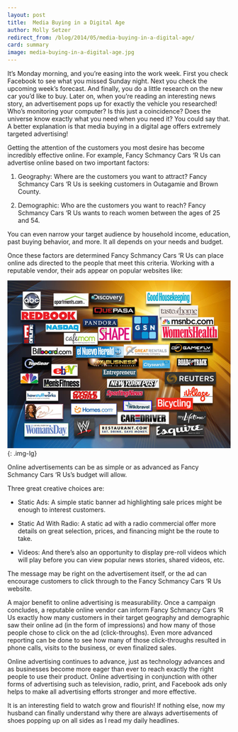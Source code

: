 ```yaml
---
layout: post
title:  Media Buying in a Digital Age
author: Molly Setzer
redirect_from: /blog/2014/05/media-buying-in-a-digital-age/
card: summary
image: media-buying-in-a-digital-age.jpg
---
```


It’s Monday morning, and you’re easing into the work week. First you check Facebook to see what you missed Sunday night. Next you check the upcoming week’s forecast. And finally, you do a little research on the new car you’d like to buy. Later on, when you’re reading an interesting news story, an advertisement pops up for exactly the vehicle you researched! Who’s monitoring your computer? Is this just a coincidence? Does the universe know exactly what you need when you need it? You could say that. A better explanation is that media buying in a digital age offers extremely targeted advertising!

Getting the attention of the customers you most desire has become incredibly effective online. For example, Fancy Schmancy Cars ‘R Us can advertise online based on two important factors:

1. Geography: Where are the customers you want to attract? Fancy Schmancy Cars ‘R Us is seeking customers in Outagamie and Brown County.

2. Demographic: Who are the customers you want to reach? Fancy Schmancy Cars ‘R Us wants to reach women between the ages of 25 and 54.

You can even narrow your target audience by household income, education, past buying behavior, and more. It all depends on your needs and budget.

Once these factors are determined Fancy Schmancy Cars ‘R Us can place online ads directed to the people that meet this criteria. Working with a reputable vendor, their ads appear on popular websites like:

![Media Buying in a Digital Age](/img/media-buying-in-a-digital-age.jpg){: .img-lg}

Online advertisements can be as simple or as advanced as Fancy Schmancy Cars ‘R Us’s budget will allow.

Three great creative choices are:

* Static Ads: A simple static banner ad highlighting sale prices might be enough to interest customers.

* Static Ad With Radio: A static ad with a radio commercial offer more details on great selection, prices, and financing might be the route to take.

* Videos: And there’s also an opportunity to display pre-roll videos which will play before you can view popular news stories, shared videos, etc.

The message may be right on the advertisement itself, or the ad can encourage customers to click through to the Fancy Schmancy Cars ‘R Us website.

A major benefit to online advertising is measurability. Once a campaign concludes, a reputable online vendor can inform Fancy Schmancy Cars ‘R Us exactly how many customers in their target geography and demographic saw their online ad (in the form of impressions) and how many of those people chose to click on the ad (click-throughs). Even more advanced reporting can be done to see how many of those click-throughs resulted in phone calls, visits to the business, or even finalized sales.

Online advertising continues to advance, just as technology advances and as businesses become more eager than ever to reach exactly the right people to use their product. Online advertising in conjunction with other forms of advertising such as television, radio, print, and Facebook ads only helps to make all advertising efforts stronger and more effective.

It is an interesting field to watch grow and flourish! If nothing else, now my husband can finally understand why there are always advertisements of shoes popping up on all sides as I read my daily headlines.